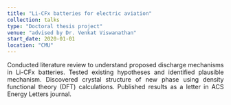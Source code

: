 ```yaml
---
title: "Li-CFx batteries for electric aviation"
collection: talks
type: "Doctoral thesis project"
venue: "advised by Dr. Venkat Viswanathan"
start_date: 2020-01-01
location: "CMU"
---
```

<div style="text-align: justify"> 
Conducted literature review to understand proposed discharge mechanisms in Li-CFx batteries. Tested existing hypotheses and identified plausible mechanism. Discovered crystal structure of new phase using density functional theory (DFT) calculations. Published results as a letter in ACS Energy Letters journal.
</div>
